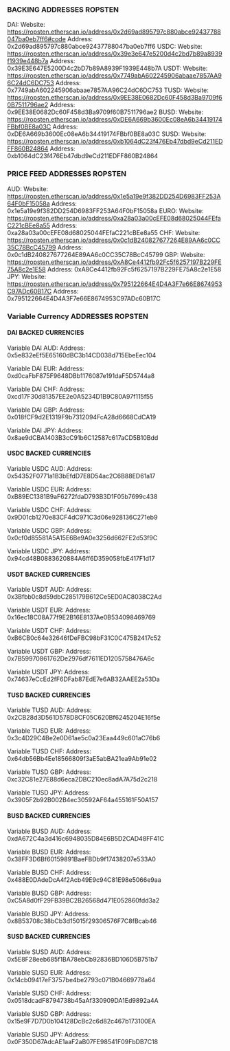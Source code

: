 ### BACKING ADDRESSES ROPSTEN

DAI: 
  Website: https://ropsten.etherscan.io/address/0x2d69ad895797c880abce92437788047ba0eb7ff6#code
  Address: 0x2d69ad895797c880abce92437788047ba0eb7ff6
USDC:
  Website: https://ropsten.etherscan.io/address/0x39e3e647e5200d4c2bd7b89a8939f1939e448b7a
  Address: 0x39E3E647E5200D4c2bD7b89A8939F1939E448b7A
USDT:
  Website: https://ropsten.etherscan.io/address/0x7749abA602245906abaae7857AA96C24dC6DC753
  Address: 0x7749abA602245906abaae7857AA96C24dC6DC753
TUSD:
  Website: https://ropsten.etherscan.io/address/0x9EE38E0682Dc60F458d3Ba9709f60B7511796ae2
  Address: 0x9EE38E0682Dc60F458d3Ba9709f60B7511796ae2
BUSD:
  Website: https://ropsten.etherscan.io/address/0xDE6A669b3600Ec08eA6b34419174FBbf0BE8a03C
  Address: 0xDE6A669b3600Ec08eA6b34419174FBbf0BE8a03C
SUSD:
  Website: https://ropsten.etherscan.io/address/0xb1064dC23f476Eb47dbd9eCd211EDFF860B24864
  Address: 0xb1064dC23f476Eb47dbd9eCd211EDFF860B24864

### PRICE FEED ADDRESSES ROPSTEN

AUD:
  Website: https://ropsten.etherscan.io/address/0x1e5a19e9f382DD254D6983FF253A64F0bF15058a
  Address: 0x1e5a19e9f382DD254D6983FF253A64F0bF15058a
EURO:
  Website: https://ropsten.etherscan.io/address/0xa28a03a00cEFE08d68025044FEfaC221cBEe8a55
  Address: 0xa28a03a00cEFE08d68025044FEfaC221cBEe8a55
CHF:
  Website: https://ropsten.etherscan.io/address/0x0c1dB240827677264E89AA6c0CC35C78BcC45799
  Address: 0x0c1dB240827677264E89AA6c0CC35C78BcC45799
GBP:
  Website: https://ropsten.etherscan.io/address/0xA8Ce4412fb92Fc5f6257197B229FE75A8c2e1E58
  Address: 0xA8Ce4412fb92Fc5f6257197B229FE75A8c2e1E58
JPY:
  Website: https://ropsten.etherscan.io/address/0x795122664E4D4A3F7e66E8674953C97ADc60B17C
  Address: 0x795122664E4D4A3F7e66E8674953C97ADc60B17C

### Variable Currency ADDRESSES ROPSTEN

#### DAI BACKED CURRENCIES

Variable DAI AUD:
  Address: 0x5e832eEf5E65160dBC3b14CD038d715EbeEec104

Variable DAI EUR:
  Address: 0xd0caFbF875F9648DBb1176087e191daF5D5744a8

Variable DAI CHF:
  Address: 0xcd17F30d81357EE2e0A5234D1B9C80A97f115f55

Variable DAI GBP:
  Address: 0x018fCF9d2E1319F9b7312094FcA28d6668CdCA19

Variable DAI JPY:
  Address: 0x8ae9dCBA1403B3cC91b6C12587c617aCD5B10Bdd

#### USDC BACKED CURRENCIES

Variable USDC AUD:
  Address: 0x54352F0771a1B3bEfdD7E8D54ac2C6B88ED61a17

Variable USDC EUR:
  Address: 0xB89EC1381B9aF6272fdaD793B3D1F05b7699c438

Variable USDC CHF:
  Address: 0x9D01cb1270e83CF4dC971C3d06e928136C271eb9

Variable USDC GBP:
  Address: 0x0cf0d85581A5A15E6Be9A0e3256d662FE2d53f9C

Variable USDC JPY:
  Address: 0x94cd48B0883620884A6ff6D359058fbE417F1d17

#### USDT BACKED CURRENCIES

Variable USDT AUD:
  Address: 0x3Bfbb0c8d59dbC285179B612Ce5ED0AC8038C2Ad

Variable USDT EUR:
  Address: 0x16ec18C08A77f9E2B16E8137Ae0B534098469769

Variable USDT CHF:
  Address: 0xB6CB0c64e32646fDeFBC98bF31C0C475B2417c52

Variable USDT GBP:
  Address: 0x7B59970861762De2976df7611ED1205758476A6c

Variable USDT JPY:
  Address: 0x74637eCcEd2fF6DFab87EdE7e6AB32AAEE2a53Da

#### TUSD BACKED CURRENCIES

Variable TUSD AUD:
  Address: 0x2CB28d3D561D578D8CF05C620Bf6245204E16f5e

Variable TUSD EUR:
  Address: 0x3c4D29C4Be2e0D61ae5c0a23Eaa449c601aC76b6

Variable TUSD CHF:
  Address: 0x64db56Bb4Ee18566809f3aE5abBA21ea9Ab91e02

Variable TUSD GBP:
  Address: 0xc32C81e27E88d6eca2DBC210ec8adA7A75d2c218

Variable TUSD JPY:
  Address: 0x3905F2b92B002B4ec30592AF64a455161F50A157

#### BUSD BACKED CURRENCIES

Variable BUSD AUD:
  Address: 0xdA672C4a3d416c6948035D84E6B5D2CAD48FF41C

Variable BUSD EUR:
  Address: 0x38FF3D6Bf60159891BaeFBDb9f17438207e533A0

Variable BUSD CHF:
  Address: 0x488E0DAdeDcA4f2Acb49E9c94C81E98e5066e9aa

Variable BUSD GBP:
  Address: 0xC5A8d0fF29FB39BC2B26568d471E052860fdd3a2

Variable BUSD JPY:
  Address: 0x8B53708c38bCb3d15015f29306576F7C8fBcab46

#### SUSD BACKED CURRENCIES

Variable SUSD AUD:
  Address: 0x5E8F28eeb685f1BA78ebCb92836BD106D5B751b7

Variable SUSD EUR:
  Address: 0x14cb09417eF3757be4be2793c071B04669778a64

Variable SUSD CHF:
  Address: 0x0518dcadF8794738b45aAf330909DA1Ed9892a4A

Variable SUSD GBP:
  Address: 0x15e9F7D7D0b104128DcBc2c6d82c467b173100EA

Variable SUSD JPY:
  Address: 0x0F350D67AdcAE1aaF2aB07FE98541F09FbDB7C18